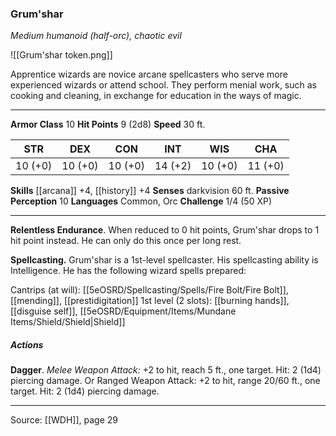 ### Grum'shar
_Medium humanoid (half-orc), chaotic evil_

![[Grum'shar token.png]]

Apprentice wizards are novice arcane spellcasters who serve more experienced wizards or attend school. They perform menial work, such as cooking and cleaning, in exchange for education in the ways of magic.






---

**Armor Class** 10
**Hit Points** 9 (2d8)
**Speed** 30 ft.

| STR     | DEX     | CON     | INT     | WIS     | CHA     |
|---------|---------|---------|---------|---------|---------|
| 10 (+0) | 10 (+0) | 10 (+0) | 14 (+2) | 10 (+0) | 11 (+0) |

**Skills** [[arcana]] +4, [[history]] +4
**Senses** darkvision 60 ft.
**Passive Perception** 10
**Languages** Common, Orc
**Challenge** 1/4 (50 XP)

---

**Relentless Endurance**. When reduced to 0 hit points, Grum'shar drops to 1 hit point instead. He can only do this once per long rest.

**Spellcasting.** Grum'shar is a 1st-level spellcaster. His spellcasting ability is Intelligence. He has the following wizard spells prepared:

Cantrips (at will): [[5eOSRD/Spellcasting/Spells/Fire Bolt/Fire Bolt]], [[mending]], [[prestidigitation]]
1st level (2 slots): [[burning hands]], [[disguise self]], [[5eOSRD/Equipment/Items/Mundane Items/Shield/Shield|Shield]]

##### Actions
**Dagger**. _Melee Weapon Attack:_ +2 to hit, reach 5 ft., one target. Hit: 2 (1d4) piercing damage. Or Ranged Weapon Attack: +2 to hit, range 20/60 ft., one target. Hit: 2 (1d4) piercing damage.


---

Source: [[WDH]], page 29
